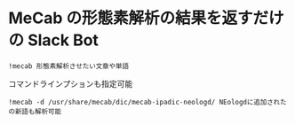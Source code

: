# MeCab の形態素解析の結果を返すだけの Slack Bot

```
!mecab 形態素解析させたい文章や単語
```

コマンドラインプションも指定可能

```
!mecab -d /usr/share/mecab/dic/mecab-ipadic-neologd/ NEologdに追加されたの新語も解析可能
```
